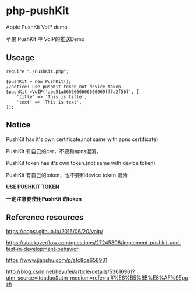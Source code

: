 # php-pushKit

Apple PushKit VoIP demo

苹果 PushKit 中 VoIP的推送Demo

## Useage

```
require "./PushKit.php";

$pushKit = new PushKit();
//notice: use pushKit token not device token
$pushKit->VoIP('abe51a6666666666666969ff7a2f56f', [
    'title' => 'This is title',
    'text' => 'This is text',
]);
```

## Notice

PushKit has it's own certificate.(not same with apns certificate)

PushKit 有自己的cer，不要和apns混淆。

PushKit token has it's own token.(not same with device token)

PushKit 有自己的token，也不要和device token 混淆

**USE PUSHKIT TOKEN**

**一定注意要使用PushKit 的token**

## Reference resources

https://oopsr.github.io/2016/06/20/voip/

https://stackoverflow.com/questions/27245808/implement-pushkit-and-test-in-development-behavior

https://www.jianshu.com/p/afc8de658931

http://blog.csdn.net/heyufei/article/details/53616961?utm_source=itdadao&utm_medium=referral#%E6%B5%8B%E8%AF%95push